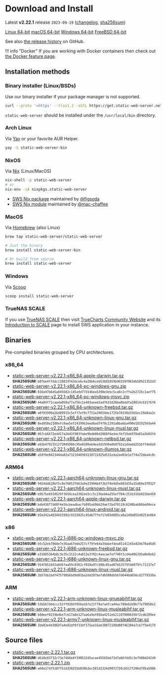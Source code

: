 # Download and Install

Latest **v2.22.1** release `2023-09-19` ([changelog](https://github.com/static-web-server/static-web-server/releases/tag/v2.22.1), [sha256sum](https://github.com/static-web-server/static-web-server/releases/download/v2.22.1/static-web-server-v2.22.1-SHA256SUM))

<div class="featured-downloads">

<a class="md-button md-button-sm" href="https://github.com/static-web-server/static-web-server/releases/download/v2.22.1/static-web-server-v2.22.1-x86_64-unknown-linux-gnu.tar.gz">Linux 64-bit</a> <a class="md-button md-button-sm" href="https://github.com/static-web-server/static-web-server/releases/download/v2.22.1/static-web-server-v2.22.1-x86_64-apple-darwin.tar.gz">macOS 64-bit</a>
<a class="md-button md-button-sm" href="https://github.com/static-web-server/static-web-server/releases/download/v2.22.1/static-web-server-v2.22.1-x86_64-pc-windows-msvc.zip">Windows 64-bit</a>
<a class="md-button md-button-sm" href="https://github.com/static-web-server/static-web-server/releases/download/v2.22.1/static-web-server-v2.22.1-x86_64-unknown-freebsd.tar.gz">FreeBSD 64-bit</a>

</div>

See also [the release history](https://github.com/static-web-server/static-web-server/releases) on GitHub.

!!! info "Docker"
    If you are working with Docker containers then check out [the Docker feature page](https://static-web-server.net/features/docker/).

## Installation methods

### Binary installer (Linux/BSDs)

Use our binary installer if your package manager is not supported.

```sh
curl --proto '=https' --tlsv1.2 -sSfL https://get.static-web-server.net | sh
```

`static-web-server` should be installed under the `/usr/local/bin` directory.

### Arch Linux

Via [Yay](https://github.com/Jguer/yay) or your favorite AUR Helper.

```sh
yay -S static-web-server-bin
```

### NixOS

Via [Nix](https://github.com/NixOS/nix) (Linux/MacOS)

```sh
nix-shell -p static-web-server
# or
nix-env -iA nixpkgs.static-web-server
```

- [SWS Nix package](https://search.nixos.org/packages?show=static-web-server&from=0&size=50&sort=relevance&type=packages&query=static-web-server) maintained by [@figsoda](https://github.com/figsoda)
- [SWS Nix module](https://nixos.wiki/wiki/Static_Web_Server) maintained by [@mac-chaffee](https://github.com/mac-chaffee)

### MacOS

Via [Homebrew](https://brew.sh/) (also Linux)

```sh
brew tap static-web-server/static-web-server

# Just the binary
brew install static-web-server-bin

# Or build from source
brew install static-web-server
```

### Windows

Via [Scoop](https://scoop.sh/)

```powershell
scoop install static-web-server
```

### TrueNAS SCALE

If you use [TrueNAS SCALE](https://www.truenas.com/truenas-scale/) then visit [TrueCharts Community Website](https://truecharts.org/charts/stable/static-web-server/) and its [Introduction to SCALE](https://truecharts.org/manual/SCALE/guides/scale-intro) page to install SWS application in your instance.  

## Binaries

Pre-compiled binaries grouped by CPU architectures.

### x86_64

- [static-web-server-v2.22.1-x86_64-apple-darwin.tar.gz](https://github.com/static-web-server/static-web-server/releases/download/v2.22.1/static-web-server-v2.22.1-x86_64-apple-darwin.tar.gz)<br>
<small>**SHA256SUM:** `b8fbe4ffddc118819743dce6c4a18b6ceb53685959b96559f963db50921352d3`</small>
- [static-web-server-v2.22.1-x86_64-pc-windows-gnu.zip](https://github.com/static-web-server/static-web-server/releases/download/v2.22.1/static-web-server-v2.22.1-x86_64-pc-windows-gnu.zip)<br>
<small>**SHA256SUM:** `816a97b6d5a845682c145a9d773146ea5398e3ebc5ca8c2cffa2b2725c1aef75`</small>
- [static-web-server-v2.22.1-x86_64-pc-windows-msvc.zip](https://github.com/static-web-server/static-web-server/releases/download/v2.22.1/static-web-server-v2.22.1-x86_64-pc-windows-msvc.zip)<br>
<small>**SHA256SUM:** `44a84f71caada050a77a756c1e403aead1adfb33d26ba8bddfa28014c631f6f6`</small>
- [static-web-server-v2.22.1-x86_64-unknown-freebsd.tar.gz](https://github.com/static-web-server/static-web-server/releases/download/v2.22.1/static-web-server-v2.22.1-x86_64-unknown-freebsd.tar.gz)<br>
<small>**SHA256SUM:** `a0f83990a26d89915c5eff7ef8c7751a39024de1725b78330d33b5ec19a8aa2c`</small>
- [static-web-server-v2.22.1-x86_64-unknown-linux-gnu.tar.gz](https://github.com/static-web-server/static-web-server/releases/download/v2.22.1/static-web-server-v2.22.1-x86_64-unknown-linux-gnu.tar.gz)<br>
<small>**SHA256SUM:** `8ed958e2100efc0ae5ef24399b3eed6ad74f0c2391a8ba6ba490e18192569a44`</small>
- [static-web-server-v2.22.1-x86_64-unknown-linux-musl.tar.gz](https://github.com/static-web-server/static-web-server/releases/download/v2.22.1/static-web-server-v2.22.1-x86_64-unknown-linux-musl.tar.gz)<br>
<small>**SHA256SUM:** `067cb6672ed417a2b43f983fabe9bdb06d2868f6edacfbf19ab970a81a3b83fd`</small>
- [static-web-server-v2.22.1-x86_64-unknown-netbsd.tar.gz](https://github.com/static-web-server/static-web-server/releases/download/v2.22.1/static-web-server-v2.22.1-x86_64-unknown-netbsd.tar.gz)<br>
<small>**SHA256SUM:** `e65b4702151273845986c95e0200ab4ea3d1930a0b0792a1ddadd251bffde6a5`</small>
- [static-web-server-v2.22.1-x86_64-unknown-illumos.tar.gz](https://github.com/static-web-server/static-web-server/releases/download/v2.22.1/static-web-server-v2.22.1-x86_64-unknown-illumos.tar.gz)<br>
<small>**SHA256SUM:** `a50f0e042344da82a7321048303130731025d531eda2ad03e1e7f4a72bba4c8c`</small>

### ARM64

- [static-web-server-v2.22.1-aarch64-unknown-linux-gnu.tar.gz](https://github.com/static-web-server/static-web-server/releases/download/v2.22.1/static-web-server-v2.22.1-aarch64-unknown-linux-gnu.tar.gz)<br>
<small>**SHA256SUM:** `9454dd628bf5c8e760537663a9a33904b4f3b3f0e9d5e683d35a35d84e37032f`</small>
- [static-web-server-v2.22.1-aarch64-unknown-linux-musl.tar.gz](https://github.com/static-web-server/static-web-server/releases/download/v2.22.1/static-web-server-v2.22.1-aarch64-unknown-linux-musl.tar.gz)<br>
<small>**SHA256SUM:** `b9575e8310529f3659cea3302ed3cc5c23beb6a255ef784c151b316b823bbd50`</small>
- [static-web-server-v2.22.1-aarch64-apple-darwin.tar.gz](https://github.com/static-web-server/static-web-server/releases/download/v2.22.1/static-web-server-v2.22.1-aarch64-apple-darwin.tar.gz)<br>
<small>**SHA256SUM:** `bdb43077d68f4e5bcbeadbacfb095ab9bb29ae72bd70118c6248bab86be04ece`</small>
- [static-web-server-v2.22.1-aarch64-linux-android.tar.gz](https://github.com/static-web-server/static-web-server/releases/download/v2.22.1/static-web-server-v2.22.1-aarch64-linux-android.tar.gz)<br>
<small>**SHA256SUM:** `b5b342a4834415992c9333825c45db77fef17d69d885ca8a149d855d0253e064`</small>

### x86

- [static-web-server-v2.22.1-i686-pc-windows-msvc.zip](https://github.com/static-web-server/static-web-server/releases/download/v2.22.1/static-web-server-v2.22.1-i686-pc-windows-msvc.zip)<br>
<small>**SHA256SUM:** `b5c52eb7064e7e36aa67ebb257cf79fe64a34abefdea45141143a424b70ad6d5`</small>
- [static-web-server-v2.22.1-i686-unknown-freebsd.tar.gz](https://github.com/static-web-server/static-web-server/releases/download/v2.22.1/static-web-server-v2.22.1-i686-unknown-freebsd.tar.gz)<br>
<small>**SHA256SUM:** `e31885364b8c3e35c3122c4a812e3f82c4aacae7ef740f2cd4a406393a8e8e62`</small>
- [static-web-server-v2.22.1-i686-unknown-linux-gnu.tar.gz](https://github.com/static-web-server/static-web-server/releases/download/v2.22.1/static-web-server-v2.22.1-i686-unknown-linux-gnu.tar.gz)<br>
<small>**SHA256SUM:** `914f851692a0d5faa59c0362cf018a97c508c85ad07b52579fbb079fc71237e7`</small>
- [static-web-server-v2.22.1-i686-unknown-linux-musl.tar.gz](https://github.com/static-web-server/static-web-server/releases/download/v2.22.1/static-web-server-v2.22.1-i686-unknown-linux-musl.tar.gz)<br>
<small>**SHA256SUM:** `2b57db1bdf47579856bd9d81ba2dd287befd6588db5b7d644bd656cd2779330a`</small>

### ARM

- [static-web-server-v2.22.1-arm-unknown-linux-gnueabihf.tar.gz](https://github.com/static-web-server/static-web-server/releases/download/v2.22.1/static-web-server-v2.22.1-arm-unknown-linux-gnueabihf.tar.gz)<br>
<small>**SHA256SUM:** `53b567dddccc52ff820df056a16fe21f78afadfca44ac789e62d9b77e79058e1`</small>
- [static-web-server-v2.22.1-arm-unknown-linux-musleabihf.tar.gz](https://github.com/static-web-server/static-web-server/releases/download/v2.22.1/static-web-server-v2.22.1-arm-unknown-linux-musleabihf.tar.gz)<br>
<small>**SHA256SUM:** `b80eef0219bd6e7cb17a8e127aa6a9af856a4251e6211078806356f2cdb289ee`</small>
- [static-web-server-v2.22.1-armv7-unknown-linux-musleabihf.tar.gz](https://github.com/static-web-server/static-web-server/releases/download/v2.22.1/static-web-server-v2.22.1-armv7-unknown-linux-musleabihf.tar.gz)<br>
<small>**SHA256SUM:** `1bb03e4d30697a4e82df0f33df175ee16ab38872100d88f46384a7cb7f5b4179`</small>

## Source files

- [static-web-server-2.22.1.tar.gz](https://github.com/static-web-server/static-web-server/archive/refs/tags/v2.22.1.tar.gz)<br>
<small>**SHA256SUM:** `d618e83732c73e7466b4f398532d5acae45565bb73d7a66fdd5c3e7480d242d9`</small>
- [static-web-server-2.22.1.zip](https://github.com/static-web-server/static-web-server/archive/refs/tags/v2.22.1.zip)<br>
<small>**SHA256SUM:** `a60a17df5187f52d338255b038b3ec501d2324d9872728c6517f206d795a5006`</small>
